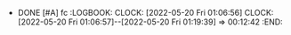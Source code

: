 - DONE [#A] fc
  :LOGBOOK:
  CLOCK: [2022-05-20 Fri 01:06:56]
  CLOCK: [2022-05-20 Fri 01:06:57]--[2022-05-20 Fri 01:19:39] =>  00:12:42
  :END: